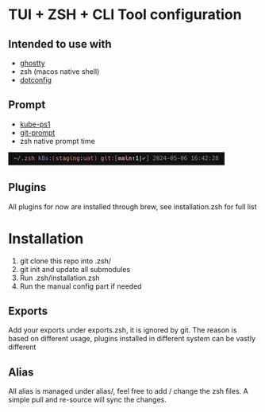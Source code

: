 # TUI + ZSH + CLI Tool configuration

## Intended to use with
- [ghostty](https://ghostty.org/)
- zsh (macos native shell)
- [dotconfig](https://github.com/wcleeah/dotconfig)

## Prompt 
- [kube-ps1](https://github.com/jonmosco/kube-ps1)
- [git-prompt](https://github.com/woefe/git-prompt)
- zsh native prompt time

![prompt](prompt/prompt_example.png)

## Plugins
All plugins for now are installed through brew, see installation.zsh for full list

# Installation
1. git clone this repo into .zsh/
2. git init and update all submodules
3. Run .zsh/installation.zsh
4. Run the manual config part if needed

## Exports
Add your exports under exports.zsh, it is ignored by git. The reason is based on different usage, plugins installed in different system can be vastly different

## Alias
All alias is managed under alias/, feel free to add / change the zsh files. A simple pull and re-source will sync the changes.
